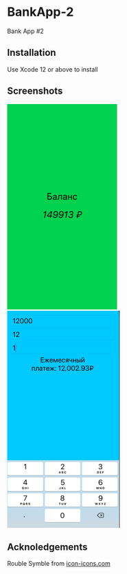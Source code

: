 # BankApp-2
Bank App #2

## Installation

Use Xcode 12 or above to install

## Screenshots

![Balance Screen](https://github.com/denvolkov/BankApp-2/blob/main/BankApp%232/ScreenShots/Screenshot01.png?raw=true)
![Loan Screen](https://github.com/denvolkov/BankApp-2/blob/main/BankApp%232/ScreenShots/Screenshot02.png?raw=true)

## Acknoledgements

Rouble Symble from [icon-icons.com](https://icon-icons.com/ru/значок/рубля-символ/120783)
